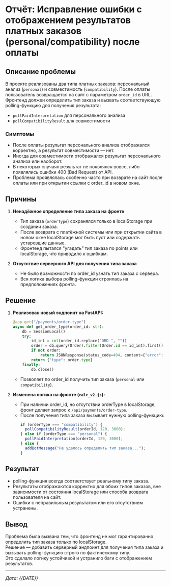 # Отчёт: Исправление ошибки с отображением результатов платных заказов (personal/compatibility) после оплаты

## Описание проблемы

В проекте реализованы два типа платных заказов: персональный анализ (`personal`) и совместимость (`compatibility`). После оплаты пользователь возвращается на сайт с параметром `order_id` в URL. Фронтенд должен определить тип заказа и вызвать соответствующую polling-функцию для получения результата:
- `pollPaidInterpretation` для персонального анализа
- `pollCompatibilityResult` для совместимости

### Симптомы

- После оплаты результат персонального анализа отображался корректно, а результат совместимости — нет.
- Иногда для совместимости отображался результат персонального анализа или наоборот.
- В некоторых случаях результат не появлялся вовсе, либо появлялись ошибки 400 (Bad Request) от API.
- Проблема проявлялась особенно часто при возврате на сайт после оплаты или при открытии ссылки с order_id в новом окне.

## Причины

1. **Ненадёжное определение типа заказа на фронте**
    - Тип заказа (`orderType`) сохранялся только в localStorage при создании заказа.
    - После возврата с платёжной системы или при открытии сайта в новом окне localStorage мог быть пуст или содержать устаревшие данные.
    - Фронтенд пытался "угадать" тип заказа по points или localStorage, что приводило к ошибкам.

2. **Отсутствие серверного API для получения типа заказа**
    - Не было возможности по order_id узнать тип заказа с сервера.
    - Вся логика выбора polling-функции строилась на предположениях фронта.

## Решение

1. **Реализован новый эндпоинт на FastAPI:**
    ```python
    @app.get("/payments/order-type")
    async def get_order_type(order_id: str):
        db = SessionLocal()
        try:
            id_int = int(order_id.replace("ORD-", ""))
            order = db.query(Order).filter(Order.id == id_int).first()
            if not order:
                return JSONResponse(status_code=404, content={"error": "Order not found"})
            return {"type": order.type}
        finally:
            db.close()
    ```
    - Позволяет по order_id получить тип заказа (`personal` или `compatibility`).

2. **Изменена логика на фронте (`calc_v2.js`):**
    - При наличии order_id, но отсутствии orderType в localStorage, фронт делает запрос к `/api/payments/order-type`.
    - После получения типа заказа вызывает нужную polling-функцию:
        ```js
        if (orderType === "compatibility") {
          pollCompatibilityResult(orderId, 120, 3000);
        } else if (orderType === "personal") {
          pollPaidInterpretation(orderId, 120, 3000);
        } else {
          addBotMessage("Не удалось определить тип заказа...");
        }
        ```

## Результат

- polling-функция всегда соответствует реальному типу заказа.
- Результаты отображаются корректно для обоих типов заказов, вне зависимости от состояния localStorage или способа возврата пользователя на сайт.
- Ошибки с неправильным результатом или его отсутствием устранены.

## Вывод

Проблема была вызвана тем, что фронтенд не мог гарантированно определить тип заказа только по localStorage.  
Решение — добавить серверный эндпоинт для получения типа заказа и вызывать polling-функцию строго по фактическому типу.  
Это сделало логику устойчивой и устранило баги с отображением результатов.

---

_Дата: {{DATE}}_